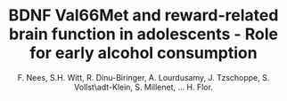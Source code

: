 ---
author: F. Nees, S.H. Witt, R. Dinu-Biringer, A. Lourdusamy, J. Tzschoppe, S. Vollst\adt-Klein, S. Millenet, ... H. Flor.
title: BDNF Val66Met and reward-related brain function in adolescents - Role for early alcohol consumption
journal: Alcohol
year: 2015
type: article
doi: 10.1016/j.alcohol.2014.12.004
volume: 49
number: 2
---
